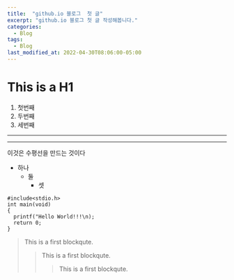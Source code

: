 ```yaml
---
title:  "github.io 블로그  첫 글"
excerpt: "github.io 블로그 첫 글 작성해봅니다."
categories:
  - Blog
tags:
  - Blog
last_modified_at: 2022-04-30T08:06:00-05:00
---
```


# This is a H1
1. 첫번째
2. 두번째
3. 세번째

***
***

이것은 수평선을 만드는 것이다

* 하나
  * 둘
    * 셋 

```
#include<stdio.h>
int main(void)
{
  printf("Hello World!!!\n);
  return 0;
}
```

> This is a first blockqute.
> > This is a first blockqute.
> > > This is a first blockqute.
